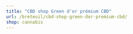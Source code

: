 ```yaml
---
title: "CBD shop Green d'or prémium CBD"
url: /breteuil/cbd-shop-green-dor-premium-cbd/
shop: cannabis
---
```

